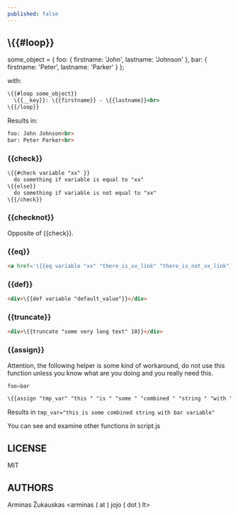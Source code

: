 ```yaml
---
published: false
---
```


## \\{{#loop}}
some_object = { foo: { firstname: 'John', lastname: 'Johnson' }, bar: { firstname: 'Peter', lastname: 'Parker' } };

with:

```handlebars
\{{#loop some_object}}
  \{{__key}}: \{{firstname}} - \{{lastname}}<br>
\{{/loop}}
```

Results in:

```html
foo: John Johnson<br>
bar: Peter Parker<br>
```

### \{{check}}

```handlebars
\{{#check variable "xx" }}
  do something if variable is equal to "xx"
\{{else}}
  do something if variable is not equal to "xx"
\{{/check}}
```

### \{{checknot}}

Opposite of \{{check}}.


### \{{eq}}

```html
<a href='\{{eq variable "xx" "there_is_xx_link" "there_is_not_xx_link"}}'>link</a>
```

### \{{def}}

```html
<div>\{{def variable "default_value"}}</div>
```

### \{{truncate}}

```html
<div>\{{truncate "some very long text" 10}}</div>
```

### \{{assign}}

Attention, the following helper is some kind of workaround, do not use this function unless you know what are you doing and you really need this.

```js
foo=bar
```

```handlebars
\{{assign "tmp_var" "this " "is " "some " "combined " "string " "with " foo " variable" }}
```

Results in `tmp_var="this is some combined string with bar variable"`


You can see and examine other functions in script.js


## LICENSE
MIT


## AUTHORS
Arminas Žukauskas <arminas ( at ) jojo ( dot ) lt>